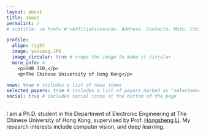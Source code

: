 ```yaml
---
layout: about
title: about
permalink: /
# subtitle: <a href='#'>Affiliations</a>. Address. Contacts. Moto. Etc.

profile:
  align: right
  image: yuxiang.JPG
  image_circular: true # crops the image to make it circular
  more_info: >
    <p>SHB 310,</p>
    <p>The Chinese University of Hong Kong</p>

news: true # includes a list of news items
selected_papers: true # includes a list of papers marked as "selected={true}"
social: true # includes social icons at the bottom of the page
---
```


I am a Ph.D. student in the Department of Electronic Engineering at The Chinese University of Hong Kong, supervised by Prof. [Hongsheng Li](https://www.ee.cuhk.edu.hk/~hsli/). My research interests include computer vision, and deep learning. 
